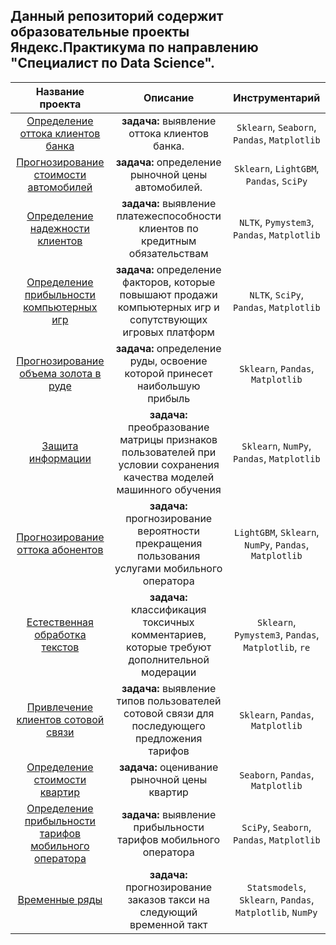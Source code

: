 ## Данный репозиторий содержит образовательные проекты Яндекс.Практикума по направлению "Специалист по Data Science".
| Название проекта | Описание | Инструментарий |
| :---------------: | :--------: | :--------------: |
| [Определение оттока клиентов банка](https://github.com/UrmatDzhunkeev/yandex_practicum/tree/master/bank_customer_churn) | **задача:** выявление оттока клиентов банка. | `Sklearn`, `Seaborn`, `Pandas`, `Matplotlib` |
| [Прогнозирование стоимости автомобилей](https://github.com/UrmatDzhunkeev/yandex_practicum/tree/master/automobile_price) | **задача:** определение рыночной цены автомобилей. | `Sklearn`, `LightGBM`, `Pandas`, `SciPy` |
| [Определение надежности клиентов](https://github.com/UrmatDzhunkeev/yandex_practicum/tree/master/credit_approval) | **задача:** выявление платежеспособности клиентов по кредитным обязательствам | `NLTK`, `Pymystem3`, `Pandas`, `Matplotlib` |
| [Определение прибыльности компьютерных игр](https://github.com/UrmatDzhunkeev/yandex_practicum/tree/master/game_ads) | **задача:** определение факторов, которые повышают продажи компьютерных игр и сопутствующих игровых платформ | `NLTK`, `SciPy`, `Pandas`, `Matplotlib` |
| [Прогнозирование объема золота в руде](https://github.com/UrmatDzhunkeev/yandex_practicum/tree/master/gold_flotation) | **задача:** определение руды, освоение которой принесет наибольшую прибыль | `Sklearn`, `Pandas`, `Matplotlib` |
| [Защита информации](https://github.com/UrmatDzhunkeev/yandex_practicum/tree/master/information_security) | **задача:** преобразование матрицы признаков пользователей при условии сохранения качества моделей машинного обучения | `Sklearn`, `NumPy`, `Pandas`, `Matplotlib` |
| [Прогнозирование оттока абонентов](https://github.com/UrmatDzhunkeev/yandex_practicum/tree/master/mobile_customer_churn) | **задача:** прогнозирование вероятности прекращения пользования услугами мобильного оператора | `LightGBM`, `Sklearn`, `NumPy`, `Pandas`, `Matplotlib` |
| [Естественная обработка текстов](https://github.com/UrmatDzhunkeev/yandex_practicum/tree/master/natural_language_processing) | **задача:** классификация токсичных комментариев, которые требуют дополнительной модерации | `Sklearn`, `Pymystem3`, `Pandas`, `Matplotlib`, `re` |
| [Привлечение клиентов сотовой связи](https://github.com/UrmatDzhunkeev/yandex_practicum/tree/master/phone_customer_classification) | **задача:** выявление типов пользователей сотовой связи для последующего предложения тарифов | `Sklearn`, `Pandas`, `Matplotlib` |
| [Определение стоимости квартир](https://github.com/UrmatDzhunkeev/yandex_practicum/tree/master/real_estate) | **задача:** оценивание рыночной цены квартир | `Seaborn`, `Pandas`, `Matplotlib` |
| [Определение прибыльности тарифов мобильного оператора](https://github.com/UrmatDzhunkeev/yandex_practicum/tree/master/tariff_comparison) | **задача:** выявление прибыльности тарифов мобильного оператора | `SciPy`, `Seaborn`, `Pandas`, `Matplotlib` |
| [Временные ряды](https://github.com/UrmatDzhunkeev/yandex_practicum/tree/master/time_series) | **задача:** прогнозирование заказов такси на следующий временной такт | `Statsmodels`, `Sklearn`, `Pandas`, `Matplotlib`, `NumPy` |
